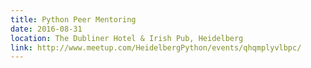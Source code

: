 ```yaml
---
title: Python Peer Mentoring
date: 2016-08-31
location: The Dubliner Hotel & Irish Pub, Heidelberg
link: http://www.meetup.com/HeidelbergPython/events/qhqmplyvlbpc/
---
```

